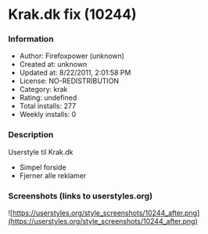 # Krak.dk fix (10244)

### Information
- Author: Firefoxpower (unknown)
- Created at: unknown
- Updated at: 8/22/2011, 2:01:58 PM
- License: NO-REDISTRIBUTION
- Category: krak
- Rating: undefined
- Total installs: 277
- Weekly installs: 0


### Description
Userstyle til Krak.dk
- Simpel forside
- Fjerner alle reklamer


### Screenshots (links to userstyles.org)
![https://userstyles.org/style_screenshots/10244_after.png](https://userstyles.org/style_screenshots/10244_after.png)


